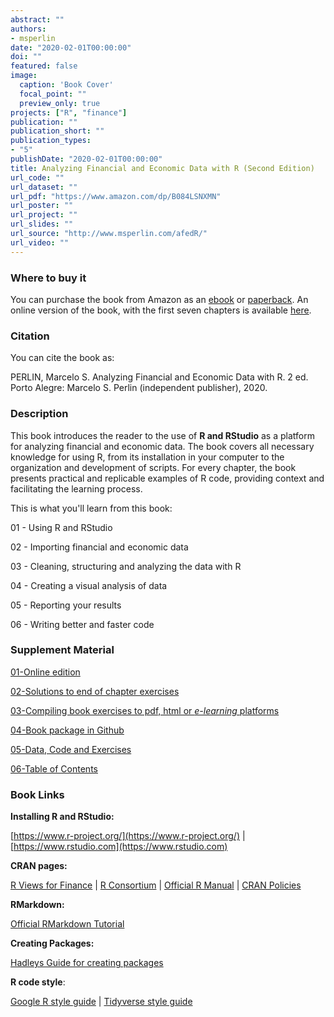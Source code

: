 ```yaml
---
abstract: ""
authors:
- msperlin
date: "2020-02-01T00:00:00"
doi: ""
featured: false
image:
  caption: 'Book Cover'
  focal_point: ""
  preview_only: true
projects: ["R", "finance"]
publication: ""
publication_short: ""
publication_types:
- "5"
publishDate: "2020-02-01T00:00:00"
title: Analyzing Financial and Economic Data with R (Second Edition)
url_code: ""
url_dataset: ""
url_pdf: "https://www.amazon.com/dp/B084LSNXMN"
url_poster: ""
url_project: ""
url_slides: ""
url_source: "http://www.msperlin.com/afedR/"
url_video: ""
---
```



### Where to buy it

You can purchase the book from Amazon as an [ebook](https://www.amazon.com/dp/B084LSNXMN) or [paperback](https://www.amazon.com/dp/171062731X). An online version of the book, with the first seven chapters is available [here](https://www.msperlin.com/afedR/).

### Citation

You can cite the book as:

PERLIN, Marcelo S. Analyzing Financial and Economic Data with R. 2 ed. Porto Alegre: Marcelo S. Perlin (independent publisher), 2020.


### Description

This book introduces the reader to the use of **R and RStudio** as a platform for analyzing financial and economic data. The book covers all necessary knowledge for using R, from its installation in your computer to the organization and development of scripts. For every chapter, the book presents practical and replicable examples of R code, providing context and facilitating the learning process. 

This is what you'll learn from this book:

01 - Using R and RStudio

02 - Importing financial and economic data

03 - Cleaning, structuring and analyzing the data with R

04 - Creating a visual analysis of data

05 - Reporting your results

06 - Writing better and faster code


### Supplement Material

[01-Online edition](https://www.msperlin.com/afedR/)

[02-Solutions to end of chapter exercises](https://www.msperlin.com/afedR/)

[03-Compiling book exercises to pdf, html or _e-learning_ platforms](https://www.msperlin.com/post/2021-02-28-dynamic-exercises-afedr/)

[04-Book package in Github](https://github.com/msperlin/afedR)

[05-Data, Code and Exercises](https://www.msperlin.com/files/afedr-files/afedR-code-and-data.zip)

[06-Table of Contents](https://www.msperlin.com/files/afedr-files/TOC_afedR_ed2.pdf)


### Book Links

**Installing R and RStudio:**

[https://www.r-project.org/](https://www.r-project.org/) | [https://www.rstudio.com](https://www.rstudio.com)

**CRAN pages:**

[R Views for Finance](https://cran.r-project.org/web/views/Finance.html) | [R Consortium](https://www.r-consortium.org/) | [Official R Manual](https://cran.r-project.org/doc/manuals/R-lang.html) | [CRAN Policies](https://cran.r-project.org/web/packages/policies.html)

**RMarkdown:**

[Official RMarkdown Tutorial](http://rmarkdown.rstudio.com/index.html) 

**Creating Packages:**

[Hadleys Guide for creating packages](http://r-pkgs.had.co.nz/intro.html) 

**R code style**:

[Google R style guide](https://google.github.io/styleguide/Rguide.xml) | [Tidyverse style guide](http://adv-r.had.co.nz/Style.html)

